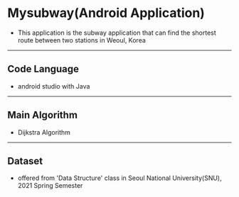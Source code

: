 # Mysubway(Android Application)
* This application is the subway application that can find the shortest route between two stations in Weoul, Korea
---
## Code Language
* android studio with Java
---
## Main Algorithm
* Dijkstra Algorithm
---
## Dataset
* offered from 'Data Structure' class in Seoul National University(SNU), 2021 Spring Semester
